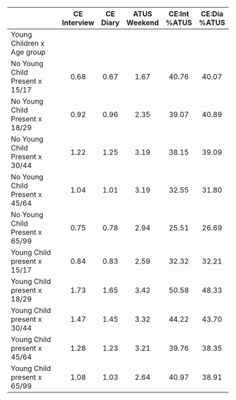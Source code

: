 
|                      | CE<br>Interview |  CE<br>Diary | ATUS<br>Weekend | CE:Int<br>%ATUS | CE:Dia<br>%ATUS |
| -------------------- | :----------: | :----------: | :----------: | :----------: | :----------: |
| Young Children x Age group |              |              |              |              |              |
| No Young Child Present x 15/17 |         0.68 |         0.67 |         1.67 |        40.76 |        40.07 |
| No Young Child Present x 18/29 |         0.92 |         0.96 |         2.35 |        39.07 |        40.89 |
| No Young Child Present x 30/44 |         1.22 |         1.25 |         3.19 |        38.15 |        39.09 |
| No Young Child Present x 45/64 |         1.04 |         1.01 |         3.19 |        32.55 |        31.80 |
| No Young Child Present x 65/99 |         0.75 |         0.78 |         2.94 |        25.51 |        26.69 |
| Young Child present x 15/17 |         0.84 |         0.83 |         2.59 |        32.32 |        32.21 |
| Young Child present x 18/29 |         1.73 |         1.65 |         3.42 |        50.58 |        48.33 |
| Young Child present x 30/44 |         1.47 |         1.45 |         3.32 |        44.22 |        43.70 |
| Young Child present x 45/64 |         1.28 |         1.23 |         3.21 |        39.76 |        38.35 |
| Young Child present x 65/99 |         1.08 |         1.03 |         2.64 |        40.97 |        38.91 |

